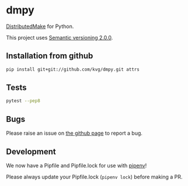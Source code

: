 # dmpy
[DistributedMake](https://github.com/wkretzsch/DM) for Python.

This project uses [Semantic versioning 2.0.0](http://semver.org/spec/v2.0.0.html).

## Installation from github

```bash
pip install git+git://github.com/kvg/dmpy.git attrs
```

## Tests

```bash
pytest --pep8
```

## Bugs

Please raise an issue on [the github page](https://github.com/kvg/dmpy) to report a bug.

## Development

We now have a Pipfile and Pipfile.lock for use with [pipenv](http://docs.pipenv.org/en/latest/)!

Please always update your Pipfile.lock (`pipenv lock`) before making a PR.
